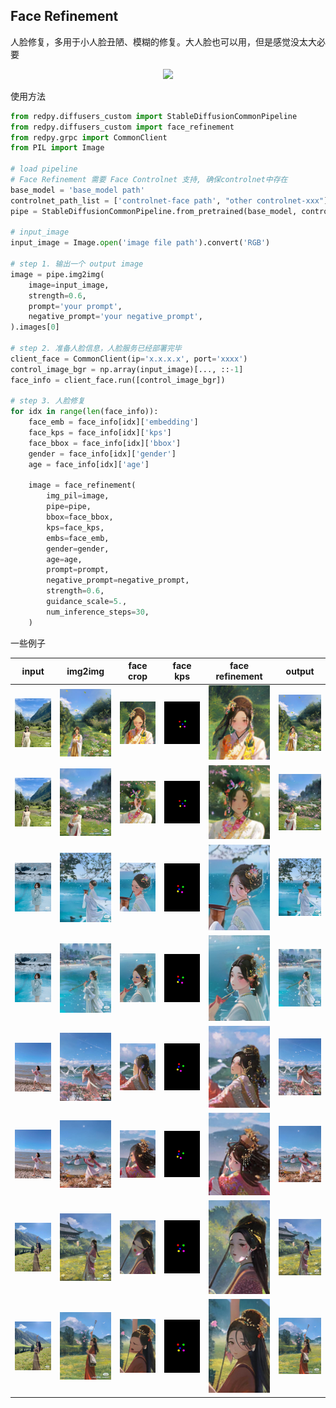 







## Face Refinement

人脸修复，多用于小人脸丑陋、模糊的修复。大人脸也可以用，但是感觉没太大必要

<div align=center>
<img src="../../test/data/readme/face_refinement/face_refinement_pipeline2.png" width = "750" />
</div>

使用方法

```python
from redpy.diffusers_custom import StableDiffusionCommonPipeline
from redpy.diffusers_custom import face_refinement
from redpy.grpc import CommonClient
from PIL import Image

# load pipeline
# Face Refinement 需要 Face Controlnet 支持, 确保controlnet中存在
base_model = 'base_model path'
controlnet_path_list = ['controlnet-face path', "other controlnet-xxx"]
pipe = StableDiffusionCommonPipeline.from_pretrained(base_model, controlnet_list=controlnet_path_list, safety_checker=None, feature_extractor=None)

# input_image
input_image = Image.open('image file path').convert('RGB')

# step 1. 输出一个 output image
image = pipe.img2img(
    image=input_image,
    strength=0.6,
    prompt='your prompt',
    negative_prompt='your negative_prompt',
).images[0]

# step 2. 准备人脸信息，人脸服务已经部署完毕
client_face = CommonClient(ip='x.x.x.x', port='xxxx')
control_image_bgr = np.array(input_image)[..., ::-1]
face_info = client_face.run([control_image_bgr])

# step 3. 人脸修复
for idx in range(len(face_info)):
    face_emb = face_info[idx]['embedding']
    face_kps = face_info[idx]['kps']
    face_bbox = face_info[idx]['bbox']
    gender = face_info[idx]['gender']
    age = face_info[idx]['age']

    image = face_refinement(
        img_pil=image, 
        pipe=pipe, 
        bbox=face_bbox, 
        kps=face_kps, 
        embs=face_emb, 
        gender=gender, 
        age=age, 
        prompt=prompt, 
        negative_prompt=negative_prompt,
        strength=0.6,
        guidance_scale=5.,
        num_inference_steps=30,
    )
```

一些例子

input| img2img | face crop | face kps | face refinement | output 
:-------------------------:|:-------------------------:|:-------------------------:|:-------------------------:|:-------------------------:|:-------------------------:
![img](../../test/data/readme/face_refinement/11.jpeg)|![img](../../test/data/readme/face_refinement/12.jpeg)|![img](../../test/data/readme/face_refinement/13.jpeg)|![img](../../test/data/readme/face_refinement/14.jpeg)|![img](../../test/data/readme/face_refinement/15.jpeg)|![img](../../test/data/readme/face_refinement/16.jpeg)
![img](../../test/data/readme/face_refinement/21.jpeg)|![img](../../test/data/readme/face_refinement/22.jpeg)|![img](../../test/data/readme/face_refinement/23.jpeg)|![img](../../test/data/readme/face_refinement/24.jpeg)|![img](../../test/data/readme/face_refinement/25.jpeg)|![img](../../test/data/readme/face_refinement/26.jpeg)
![img](../../test/data/readme/face_refinement/31.jpeg)|![img](../../test/data/readme/face_refinement/32.jpeg)|![img](../../test/data/readme/face_refinement/33.jpeg)|![img](../../test/data/readme/face_refinement/34.jpeg)|![img](../../test/data/readme/face_refinement/35.jpeg)|![img](../../test/data/readme/face_refinement/36.jpeg)
![img](../../test/data/readme/face_refinement/41.jpeg)|![img](../../test/data/readme/face_refinement/42.jpeg)|![img](../../test/data/readme/face_refinement/43.jpeg)|![img](../../test/data/readme/face_refinement/44.jpeg)|![img](../../test/data/readme/face_refinement/45.jpeg)|![img](../../test/data/readme/face_refinement/46.jpeg)
![img](../../test/data/readme/face_refinement/51.jpeg)|![img](../../test/data/readme/face_refinement/52.jpeg)|![img](../../test/data/readme/face_refinement/53.jpeg)|![img](../../test/data/readme/face_refinement/54.jpeg)|![img](../../test/data/readme/face_refinement/55.jpeg)|![img](../../test/data/readme/face_refinement/56.jpeg)
![img](../../test/data/readme/face_refinement/61.jpeg)|![img](../../test/data/readme/face_refinement/62.jpeg)|![img](../../test/data/readme/face_refinement/63.jpeg)|![img](../../test/data/readme/face_refinement/64.jpeg)|![img](../../test/data/readme/face_refinement/65.jpeg)|![img](../../test/data/readme/face_refinement/66.jpeg)
![img](../../test/data/readme/face_refinement/71.jpeg)|![img](../../test/data/readme/face_refinement/72.jpeg)|![img](../../test/data/readme/face_refinement/73.jpeg)|![img](../../test/data/readme/face_refinement/74.jpeg)|![img](../../test/data/readme/face_refinement/75.jpeg)|![img](../../test/data/readme/face_refinement/76.jpeg)
![img](../../test/data/readme/face_refinement/81.jpeg)|![img](../../test/data/readme/face_refinement/82.jpeg)|![img](../../test/data/readme/face_refinement/83.jpeg)|![img](../../test/data/readme/face_refinement/84.jpeg)|![img](../../test/data/readme/face_refinement/85.jpeg)|![img](../../test/data/readme/face_refinement/86.jpeg)



